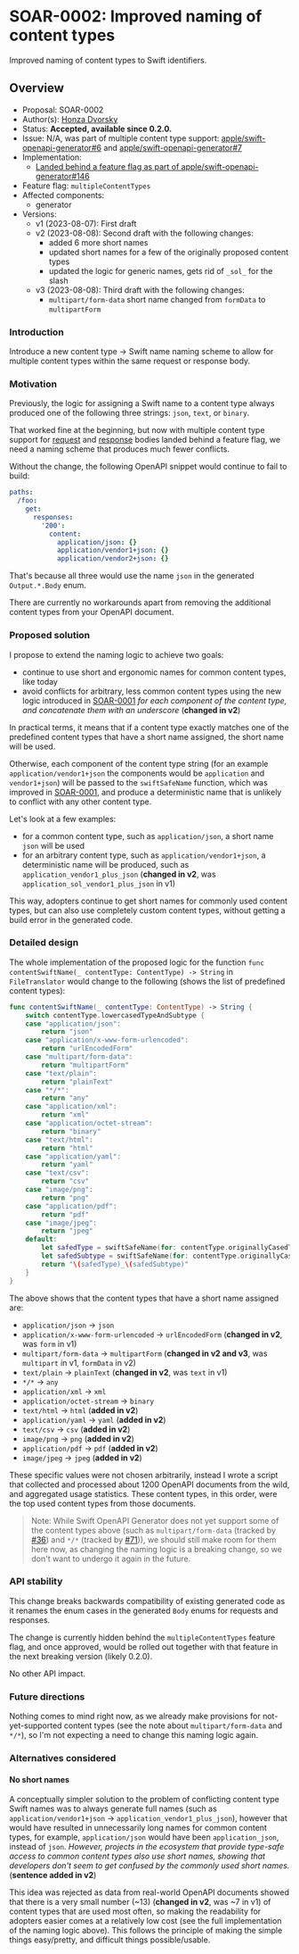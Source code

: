 # SOAR-0002: Improved naming of content types

Improved naming of content types to Swift identifiers.

## Overview

- Proposal: SOAR-0002
- Author(s): [Honza Dvorsky](https://github.com/czechboy0)
- Status: **Accepted, available since 0.2.0.**
- Issue: N/A, was part of multiple content type support: [apple/swift-openapi-generator#6](https://github.com/apple/swift-openapi-generator/issues/6) and [apple/swift-openapi-generator#7](https://github.com/apple/swift-openapi-generator/issues/7)
- Implementation:
    - [Landed behind a feature flag as part of apple/swift-openapi-generator#146](https://github.com/czechboy0/swift-openapi-generator/blob/4555f8e998b24aa65a462a63828d9195c50dcc23/Sources/_OpenAPIGeneratorCore/Translator/Content/ContentSwiftName.swift#L23-L42)
- Feature flag: `multipleContentTypes`
- Affected components:
    - generator
- Versions:
    - v1 (2023-08-07): First draft
    - v2 (2023-08-08): Second draft with the following changes:
        - added 6 more short names
        - updated short names for a few of the originally proposed content types
        - updated the logic for generic names, gets rid of `_sol_` for the slash
    - v3 (2023-08-08): Third draft with the following changes:
        - `multipart/form-data` short name changed from `formData` to `multipartForm`

### Introduction

Introduce a new content type -> Swift name naming scheme to allow for multiple content types within the same request or response body.

### Motivation

Previously, the logic for assigning a Swift name to a content type always produced one of the following three strings: `json`, `text`, or `binary`.

That worked fine at the beginning, but now with multiple content type support for [request](https://github.com/apple/swift-openapi-generator/issues/7) and [response](https://github.com/apple/swift-openapi-generator/issues/6) bodies landed behind a feature flag, we need a naming scheme that produces much fewer conflicts.

Without the change, the following OpenAPI snippet would continue to fail to build:

```yaml
paths:
  /foo:
    get:
      responses:
        '200':
          content:
            application/json: {}
            application/vendor1+json: {}
            application/vendor2+json: {}
```

That's because all three would use the name `json` in the generated `Output.*.Body` enum.

There are currently no workarounds apart from removing the additional content types from your OpenAPI document.

### Proposed solution

I propose to extend the naming logic to achieve two goals:
- continue to use short and ergonomic names for common content types, like today
- avoid conflicts for arbitrary, less common content types using the new logic introduced in [SOAR-0001](https://github.com/apple/swift-openapi-generator/blob/main/Sources/swift-openapi-generator/Documentation.docc/Proposals/SOAR-0001.md) _for each component of the content type, and concatenate them with an underscore_ (**changed in v2**)

In practical terms, it means that if a content type exactly matches one of the predefined content types that have a short name assigned, the short name will be used. 

Otherwise, each component of the content type string (for an example `application/vendor1+json` the components would be `application` and `vendor1+json`) will be passed to the `swiftSafeName` function, which was improved in [SOAR-0001](https://github.com/apple/swift-openapi-generator/blob/main/Sources/swift-openapi-generator/Documentation.docc/Proposals/SOAR-0001.md), and produce a deterministic name that is unlikely to conflict with any other content type.

Let's look at a few examples:
- for a common content type, such as `application/json`, a short name `json` will be used
- for an arbitrary content type, such as `application/vendor1+json`, a deterministic name will be produced, such as `application_vendor1_plus_json` (**changed in v2**, was `application_sol_vendor1_plus_json` in v1)

This way, adopters continue to get short names for commonly used content types, but can also use completely custom content types, without getting a build error in the generated code.

### Detailed design

The whole implementation of the proposed logic for the function `func contentSwiftName(_ contentType: ContentType) -> String` in `FileTranslator` would change to the following (shows the list of predefined content types):

```swift
func contentSwiftName(_ contentType: ContentType) -> String {
    switch contentType.lowercasedTypeAndSubtype {
    case "application/json":
        return "json"
    case "application/x-www-form-urlencoded":
        return "urlEncodedForm"
    case "multipart/form-data":
        return "multipartForm"
    case "text/plain":
        return "plainText"
    case "*/*":
        return "any"
    case "application/xml":
        return "xml"
    case "application/octet-stream":
        return "binary"
    case "text/html":
        return "html"
    case "application/yaml":
        return "yaml"
    case "text/csv":
        return "csv"
    case "image/png":
        return "png"
    case "application/pdf":
        return "pdf"
    case "image/jpeg":
        return "jpeg"
    default:
        let safedType = swiftSafeName(for: contentType.originallyCasedType)
        let safedSubtype = swiftSafeName(for: contentType.originallyCasedSubtype)
        return "\(safedType)_\(safedSubtype)"
    }
}
```

The above shows that the content types that have a short name assigned are:
- `application/json` -> `json`
- `application/x-www-form-urlencoded` -> `urlEncodedForm` (**changed in v2**, was `form` in v1)
- `multipart/form-data` -> `multipartForm` (**changed in v2 and v3**, was `multipart` in v1, `formData` in v2)
- `text/plain` -> `plainText` (**changed in v2**, was `text` in v1)
- `*/*` -> `any`
- `application/xml` -> `xml`
- `application/octet-stream` -> `binary`
- `text/html` -> `html` (**added in v2**)
- `application/yaml` -> `yaml` (**added in v2**)
- `text/csv` -> `csv` (**added in v2**)
- `image/png` -> `png` (**added in v2**)
- `application/pdf` -> `pdf` (**added in v2**)
- `image/jpeg` -> `jpeg` (**added in v2**)

These specific values were not chosen arbitrarily, instead I wrote a script that collected and processed about 1200 OpenAPI documents from the wild, and aggregated usage statistics. These content types, in this order, were the top used content types from those documents.

> Note: While Swift OpenAPI Generator does not yet support some of the content types above (such as `multipart/form-data` (tracked by [#36](https://github.com/apple/swift-openapi-generator/issues/36)) and `*/*` (tracked by [#71](https://github.com/apple/swift-openapi-generator/issues/71))), we should still make room for them here now, as changing the naming logic is a breaking change, so we don't want to undergo it again in the future.

### API stability

This change breaks backwards compatibility of existing generated code as it renames the enum cases in the generated `Body` enums for requests and responses.

The change is currently hidden behind the `multipleContentTypes` feature flag, and once approved, would be rolled out together with that feature in the next breaking version (likely 0.2.0).

No other API impact.

### Future directions

Nothing comes to mind right now, as we already make provisions for not-yet-supported content types (see the note about `multipart/form-data` and `*/*`), so I'm not expecting a need to change this naming logic again.

### Alternatives considered

#### No short names

A conceptually simpler solution to the problem of conflicting content type Swift names was to always generate full names (such as `application/vendor1+json` -> `application_vendor1_plus_json`), however that would have resulted in unnecessarily long names for common content types, for example, `application/json` would have been `application_json`, instead of `json`. _However, projects in the ecosystem that provide type-safe access to common content types also use short names, showing that developers don't seem to get confused by the commonly used short names._ (**sentence added in v2**)

This idea was rejected as data from real-world OpenAPI documents showed that there is a very small number (~13) (**changed in v2**, was ~7 in v1) of content types that are used most often, so making the readability for adopters easier comes at a relatively low cost (see the full implementation of the naming logic above). This follows the principle of making the simple things easy/pretty, and difficult things possible/usable.
